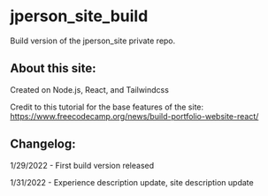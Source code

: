 # jperson_site_build
Build version of the jperson_site private repo.

## About this site:
Created on Node.js, React, and Tailwindcss

Credit to this tutorial for the base features of the site: https://www.freecodecamp.org/news/build-portfolio-website-react/

## Changelog:

1/29/2022 - First build version released

1/31/2022 - Experience description update, site description update

